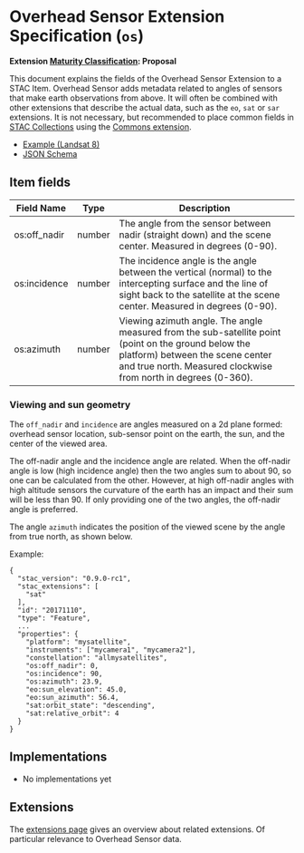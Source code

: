 # Overhead Sensor Extension Specification (`os`)

**Extension [Maturity Classification](../README.md#extension-maturity): Proposal**

This document explains the fields of the Overhead Sensor Extension to a STAC Item. Overhead Sensor adds metadata related to angles of sensors that make earth observations from above. It will often be combined with other extensions that describe the actual data, such as the `eo`, `sat` or `sar` extensions. It is not necessary, but recommended to place common fields in [STAC Collections](../../collection-spec/collection-spec.md) using the [Commons extension](../commons/).

- [Example (Landsat 8)](../eo/examples/example-landsat8.json)
- [JSON Schema](json-schema/schema.json)

## Item fields

| Field Name       | Type                     | Description |
| ---------------- | ------------------------ | ----------- |
| os:off_nadir     | number                   | The angle from the sensor between nadir (straight down) and the scene center. Measured in degrees (0-90). |
| os:incidence       | number        | The incidence angle is the angle between the vertical (normal) to the intercepting surface and the line of sight back to the satellite at the scene center. Measured in degrees (0-90). |
| os:azimuth       | number                   | Viewing azimuth angle. The angle measured from the sub-satellite point (point on the ground below the platform) between the scene center and true north. Measured clockwise from north in degrees (0-360). |

### Viewing and sun geometry

The `off_nadir` and `incidence` are angles measured on a 2d plane formed: overhead sensor location, sub-sensor point on the earth, the sun, and the center of the viewed area.

The off-nadir angle and the incidence angle are related. When the off-nadir angle is low (high incidence angle) then the two angles sum to about 90, so one can be calculated from the other. However, at high off-nadir angles with high altitude sensors the curvature of the earth has an impact and their sum will be less than 90. If only providing one of the two angles, the off-nadir angle is preferred.

The angle `azimuth` indicates the position of the viewed scene by the angle from true north, as shown below.


Example:
```
{
  "stac_version": "0.9.0-rc1",
  "stac_extensions": [
    "sat"
  ],
  "id": "20171110",
  "type": "Feature",
  ...
  "properties": {
    "platform": "mysatellite",
    "instruments": ["mycamera1", "mycamera2"],
    "constellation": "allmysatellites",
    "os:off_nadir": 0,
    "os:incidence": 90,
    "os:azimuth": 23.9,
    "eo:sun_elevation": 45.0,
    "eo:sun_azimuth": 56.4,
    "sat:orbit_state": "descending",
    "sat:relative_orbit": 4
  }
}
```

## Implementations

- No implementations yet

## Extensions

The [extensions page](../README.md) gives an overview about related extensions. Of particular relevance to Overhead Sensor data.